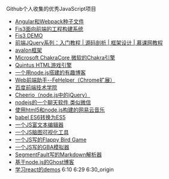 Github个人收集的优秀JavaScript项目
- [Angular和Webpack种子文件](https://github.com/AngularClass/angular2-webpack-starter)
- [Fis3面向前端的工程构建系统](https://github.com/fex-team/fis3)
- [Fis3 DEMO](https://github.com/fex-team/fis3-demo)
- [前端JQuery系列：入门教程 | 源码剖析 | 框架设计 | 慕课网教程](https://github.com/JsAaron/jQuery)
- [avalon框架](https://github.com/RubyLouvre/avalon)
- [Microsoft ChakraCore 微软的Chakra引擎](https://github.com/Microsoft/ChakraCore)
- [Quintus HTML游戏引擎](https://github.com/cykod/Quintus)
- [一个用node.js搭建的有趣博客](https://github.com/STRML/strml.net)
- [Web前端助手--FeHelper（Chrome扩展）](https://github.com/zxlie/FeHelper)
- [百度前端技术学院](https://github.com/baidu-ife/ife)
- [Cheerio（node.js中的jQuery）](https://github.com/cheeriojs/cheerio)
- [nodejs的一个聊天软件 类似微信](https://github.com/BryanYang/freechat)
- [使用html5和node.js构建的网易云音乐](https://github.com/stkevintan/Cube)
- [babel ES6转换为ES5](https://github.com/babel/babel)
- [一个JS富文本编辑器](https://github.com/fex-team/ueditor)
- [一个JS脑图可视化工具](https://github.com/fex-team/kityminder-core)
- [一个JS写的Flappy Bird Game](https://github.com/ellisonleao/clumsy-bird)
- [一个JS写的GBA模拟器](https://github.com/taisel/IodineGBA)
- [SegmentFault写的Markdown解析器](https://github.com/SegmentFault/HyperDown.js)
- [基于node.js的Ghost博客](https://github.com/TryGhost/Ghost)
- [学习react的demos](https://github.com/ruanyf/react-demos)
6:10
6:29
6:30_origin
